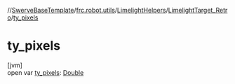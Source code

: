 //[SwerveBaseTemplate](../../../../index.md)/[frc.robot.utils](../../index.md)/[LimelightHelpers](../index.md)/[LimelightTarget_Retro](index.md)/[ty_pixels](ty_pixels.md)

# ty_pixels

[jvm]\
open var [ty_pixels](ty_pixels.md): [Double](https://kotlinlang.org/api/latest/jvm/stdlib/kotlin/-double/index.html)

